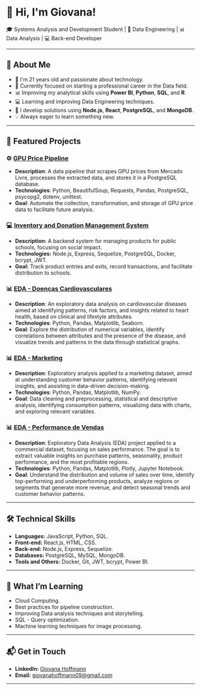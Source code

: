 # 👋 Hi, I'm Giovana!

🎓 Systems Analysis and Development Student | 🚀 Data Engineering | 📊 Data Analysis | 💻 Back-end Developer 

---

## 🌟 About Me
- 🎂 I'm 21 years old and passionate about technology.
- 🎯 Currently focused on starting a professional career in the Data field.
- 📊 Improving my analytical skills using **Power BI**, **Python**, **SQL**, and **R**.
- 💻 Learning and improving Data Engineering techniques.
- 🚀 I develop solutions using **Node.js**, **React**, **PostgreSQL**, and **MongoDB**.
- 💡 Always eager to learn something new.

---

## 🚧 Featured Projects
### ⚙️ [GPU Price Pipeline](https://github.com/GiovanaHoffmann/mercadolivre-gpu-scraper.git)  
- **Description**: A data pipeline that scrapes GPU prices from Mercado Livre, processes the extracted data, and stores it in a PostgreSQL database.  
- **Technologies**: Python, BeautifulSoup, Requests, Pandas, PostgreSQL, psycopg2, dotenv, unittest.  
- **Goal**: Automate the collection, transformation, and storage of GPU price data to facilitate future analysis.

  
### 💻 [Inventory and Donation Management System](https://github.com/GiovanaHoffmann/backend-controle-de-estoque.git)
- **Description:** A backend system for managing products for public schools, focusing on social impact.
- **Technologies:** Node.js, Express, Sequelize, PostgreSQL, Docker, bcrypt, JWT.
- **Goal:** Track product entries and exits, record transactions, and facilitate distribution to schools.


### 📊 [EDA - Doenças Cardiovasculares](https://github.com/GiovanaHoffmann/heart_disease_EDA.git)
- **Description**: An exploratory data analysis on cardiovascular diseases aimed at identifying patterns, risk factors, and insights related to heart health, based on clinical and lifestyle attributes.  
- **Technologies**: Python, Pandas, Matplotlib, Seaborn.  
- **Goal**: Explore the distribution of numerical variables, identify correlations between attributes and the presence of the disease, and visualize trends and patterns in the data through statistical graphs.


### 📊 [EDA - Marketing](https://github.com/GiovanaHoffmann/marketing-EDA.git) 
- **Description**: Exploratory analysis applied to a marketing dataset, aimed at understanding customer behavior patterns, identifying relevant insights, and assisting in data-driven decision-making.  
- **Technologies**: Python, Pandas, Matplotlib, NumPy.  
- **Goal**: Data cleaning and preprocessing, statistical and descriptive analysis, identifying consumption patterns, visualizing data with charts, and exploring relevant variables.


### 📊 [EDA - Performance de Vendas](https://github.com/GiovanaHoffmann/AnaliseComercial-EDA.git)
- **Description**: Exploratory Data Analysis (EDA) project applied to a commercial dataset, focusing on sales performance. The goal is to extract valuable insights on purchase patterns, seasonality, product performance, and the most profitable regions.  
- **Technologies**: Python, Pandas, Matplotlib, Plotly, Jupyter Notebook.  
- **Goal**: Understand the distribution and volume of sales over time, identify top-performing and underperforming products, analyze regions or segments that generate more revenue, and detect seasonal trends and customer behavior patterns.

---

## 🛠️ Technical Skills
- **Languages:** JavaScript, Python, SQL.
- **Front-end:** React.js, HTML, CSS.
- **Back-end:** Node.js, Express, Sequelize.
- **Databases:** PostgreSQL, MySQL, MongoDB.
- **Tools and Others:** Docker, Git, JWT, bcrypt, Power BI.

---

## 🌱 What I’m Learning
- Cloud Computing. 
- Best practices for pipeline construction.
- Improving Data analysis techniques and storytelling.
- SQL - Query optimization.
- Machine learning techniques for image processing.

---

## 📬 Get in Touch
- **LinkedIn:** [Giovana Hoffmann](https://www.linkedin.com/in/giovana-hoffmann-a53987255)
- **Email:** giovanahoffmann09@gmail.com

---
